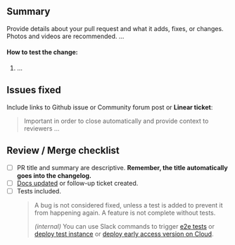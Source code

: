 ## Summary
Provide details about your pull request and what it adds, fixes, or changes. Photos and videos are recommended.
...

#### How to test the change:
1. ...


## Issues fixed
Include links to Github issue or Community forum post or **Linear ticket**:
> Important in order to close automatically and provide context to reviewers
...


## Review / Merge checklist
- [ ] PR title and summary are descriptive. **Remember, the title automatically goes into the changelog.**
- [ ] [Docs updated](https://github.com/n8n-io/n8n-docs) or follow-up ticket created.
- [ ] Tests included.
   > A bug is not considered fixed, unless a test is added to prevent it from happening again. A feature is not complete without tests. 
  >
  > *(internal)* You can use Slack commands to trigger [e2e tests](https://www.notion.so/n8n/How-to-use-Test-Instances-d65f49dfc51f441ea44367fb6f67eb0a?pvs=4#a39f9e5ba64a48b58a71d81c837e8227) or [deploy test instance](https://www.notion.so/n8n/How-to-use-Test-Instances-d65f49dfc51f441ea44367fb6f67eb0a?pvs=4#f6a177d32bde4b57ae2da0b8e454bfce) or [deploy early access version on Cloud](https://www.notion.so/n8n/Cloudbot-3dbe779836004972b7057bc989526998?pvs=4#fef2d36ab02247e1a0f65a74f6fb534e).